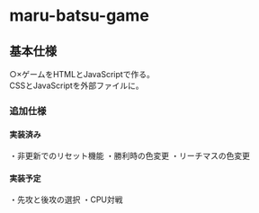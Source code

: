 # maru-batsu-game

## 基本仕様
○×ゲームをHTMLとJavaScriptで作る。  
CSSとJavaScriptを外部ファイルに。  


### 追加仕様

#### 実装済み
・非更新でのリセット機能
・勝利時の色変更
・リーチマスの色変更  

#### 実装予定
・先攻と後攻の選択
・CPU対戦

